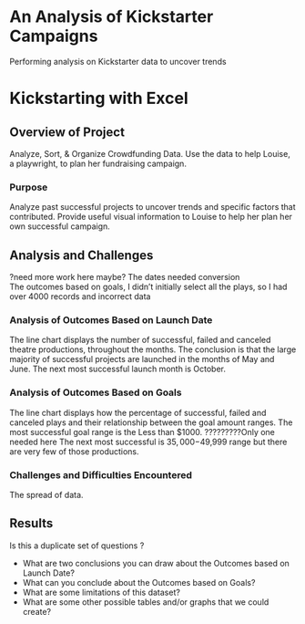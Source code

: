 # An Analysis of Kickstarter Campaigns
Performing analysis on Kickstarter data to uncover trends
# Kickstarting with Excel
## Overview of Project
Analyze, Sort, & Organize Crowdfunding Data.  Use the data to help Louise, a playwright, to plan her fundraising campaign.  
### Purpose
Analyze past successful projects to uncover trends and specific factors that contributed.  Provide useful visual information to Louise to help her plan her own successful campaign.  
## Analysis and Challenges
?need more work here maybe?    The dates needed conversion  
The outcomes based on goals, I didn’t initially select all the plays, so I  had over 4000 records and incorrect data  
### Analysis of Outcomes Based on Launch Date
The line chart displays the number of successful, failed and canceled theatre productions, throughout the months.  The conclusion is that the large majority of successful projects are launched in the months of May and June.  The next most successful launch month is October.   
### Analysis of Outcomes Based on Goals
The line chart displays how the percentage of successful, failed and canceled plays and their relationship between the goal amount ranges. The most successful goal range is the Less than $1000.  ?????????Only one needed here The next most successful is $35,000-$49,999 range but there are very few of those productions.      
### Challenges and Difficulties Encountered
The spread of data. 
## Results
Is this  a duplicate set of questions ?
- What are two conclusions you can draw about the Outcomes based on Launch Date?
- What can you conclude about the Outcomes based on Goals?
- What are some limitations of this dataset?
- What are some other possible tables and/or graphs that we could create?
